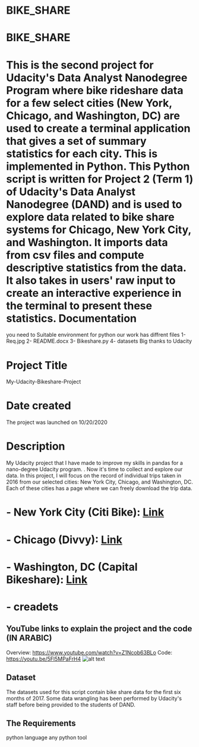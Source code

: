 # BIKE_SHARE
# BIKE_SHARE
This is the second project for Udacity's Data Analyst Nanodegree Program where bike rideshare data for a few select cities (New York, Chicago, and Washington, DC) are used to create a terminal application that gives a set of summary statistics for each city. This is implemented in Python.
This Python script is written for Project 2 (Term 1) of Udacity's Data Analyst Nanodegree (DAND) and is used to explore data related to bike share systems for Chicago, New York City, and Washington. It imports data from csv files and compute descriptive statistics from the data. It also takes in users' raw input to create an interactive experience in the terminal to present these statistics.
 Documentation
=======
you need to Suitable environment for python
our work has diffrent files 
  1- Req.jpg
  2- README.docx
  3- Bikeshare.py
  4- datasets
Big thanks to Udacity 

# Project Title
My-Udacity-Bikeshare-Project
# Date created
The project was launched on 10/20/2020
# Description
My Udacity project that I have made to improve my skills in pandas for a nano-degree Udacity program. . 
Now it's time to collect and explore our data. In this project, I will focus on the record of individual trips taken in 2016 from our selected cities: New York City, Chicago, and Washington, DC. Each of these cities has a page where we can freely download the trip data.
# - New York City (Citi Bike): [Link](https://www.citibikenyc.com/system-data)
# - Chicago (Divvy): [Link](https://www.divvybikes.com/system-data)
# - Washington, DC (Capital Bikeshare): [Link](https://www.capitalbikeshare.com/system-data)

# - creadets
## YouTube links to explain the project and the code __(IN ARABIC)__
Overview: https://www.youtube.com/watch?v=Z1Ncob63BLo
Code: https://youtu.be/5Fl5MPaFrH4
![alt text](https://raw.githubusercontent.com/NidalShater/My-Udacity-Bikeshare-Project/master/req.jpg)

## Dataset
The datasets used for this script contain bike share data for the first six months of 2017. Some data wrangling has been performed by Udacity's staff before being provided to the students of DAND. 
## The Requirements
python language 
any python tool
